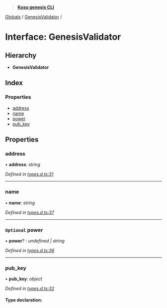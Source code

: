 > **[Kosu genesis CLI](../README.md)**

[Globals](../globals.md) / [GenesisValidator](genesisvalidator.md) /

# Interface: GenesisValidator

## Hierarchy

-   **GenesisValidator**

## Index

### Properties

-   [address](genesisvalidator.md#address)
-   [name](genesisvalidator.md#name)
-   [power](genesisvalidator.md#optional-power)
-   [pub_key](genesisvalidator.md#pub_key)

## Properties

### address

• **address**: _string_

_Defined in [types.d.ts:31](https://github.com/ParadigmFoundation/kosu-monorepo/blob/2f37cabf/packages/kosu-genesis-cli/src/types.d.ts#L31)_

---

### name

• **name**: _string_

_Defined in [types.d.ts:37](https://github.com/ParadigmFoundation/kosu-monorepo/blob/2f37cabf/packages/kosu-genesis-cli/src/types.d.ts#L37)_

---

### `Optional` power

• **power**? : _undefined | string_

_Defined in [types.d.ts:36](https://github.com/ParadigmFoundation/kosu-monorepo/blob/2f37cabf/packages/kosu-genesis-cli/src/types.d.ts#L36)_

---

### pub_key

• **pub_key**: _object_

_Defined in [types.d.ts:32](https://github.com/ParadigmFoundation/kosu-monorepo/blob/2f37cabf/packages/kosu-genesis-cli/src/types.d.ts#L32)_

#### Type declaration:
